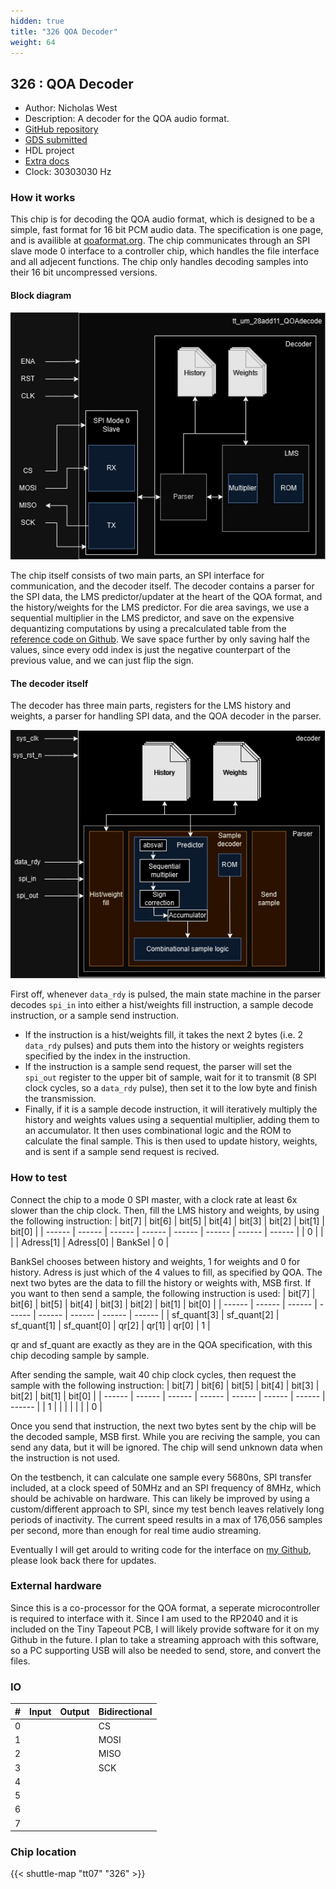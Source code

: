 ```yaml
---
hidden: true
title: "326 QOA Decoder"
weight: 64
---
```


## 326 : QOA Decoder

* Author: Nicholas West
* Description: A decoder for the QOA audio format.
* [GitHub repository](https://github.com/28add11/tt07_qoa_decode)
* [GDS submitted](https://github.com/28add11/tt07_qoa_decode/actions/runs/9328400253)
* HDL project
* [Extra docs]()
* Clock: 30303030 Hz

<!---

This file is used to generate your project datasheet. Please fill in the information below and delete any unused
sections.

You can also include images in this folder and reference them in the markdown. Each image must be less than
512 kb in size, and the combined size of all images must be less than 1 MB.
-->


### How it works

This chip is for decoding the QOA audio format, which is designed to be a simple, fast format for 16 bit PCM audio data. The specification is one page, and is availible at [qoaformat.org](https://qoaformat.org/). The chip communicates through an SPI slave mode 0 interface to a controller chip, which handles the file interface and all adjecent functions. The chip only handles decoding samples into their 16 bit uncompressed versions.

#### Block diagram

![A diagram showing the internal structure of the chip](images/28add11_QOAdecode_whole.jpg)

The chip itself consists of two main parts, an SPI interface for communication, and the decoder itself. The decoder contains a parser for the SPI data, the LMS predictor/updater at the heart of the QOA format, and the history/weights for the LMS predictor.
For die area savings, we use a sequential multiplier in the LMS predictor, and save on the expensive dequantizing computations by using a precalculated table from the [reference code on Github](https://github.com/phoboslab/qoa). We save space further by only saving half the values, since every odd index is just the negative counterpart of the previous value, and we can just flip the sign.

#### The decoder itself

The decoder has three main parts, registers for the LMS history and weights, a parser for handling SPI data, and the QOA decoder in the parser.

![A block diagram of the decoder itself, showing the components and how they are linked](images/decoder.jpg)

First off, whenever `data_rdy` is pulsed, the main state machine in the parser decodes `spi_in` into either a hist/weights fill instruction, a sample decode instruction, or a sample send instruction.

- If the instruction is a hist/weights fill, it takes the next 2 bytes (i.e. 2 `data_rdy` pulses) and puts them into the history or weights registers specified by the index in the instruction.
- If the instruction is a sample send request, the parser will set the `spi_out` register to the upper bit of sample, wait for it to transmit (8 SPI clock cycles, so a `data_rdy` pulse), then set it to the low byte and finish the transmission.
- Finally, if it is a sample decode instruction, it will iteratively multiply the history and weights values using a sequential multiplier, adding them to an accumulator. It then uses combinational logic and the ROM to calculate the final sample. This is then used to update history, weights, and is sent if a sample send request is recived.

### How to test

Connect the chip to a mode 0 SPI master, with a clock rate at least 6x slower than the chip clock. Then, fill the LMS history and weights, by using the following instruction:
| bit[7] | bit[6] | bit[5] | bit[4] | bit[3] | bit[2] | bit[1] | bit[0] |
| ------ | ------ | ------ | ------ | ------ | ------ | ------ | ------ |
|   0   |      |      |      | Adress[1] | Adress[0] | BankSel |   0    |

BankSel chooses between history and weights, 1 for weights and 0 for history. Adress is just which of the 4 values to fill, as specified by QOA. The next two bytes are the data to fill the history or weights with, MSB first.
If you want to then send a sample, the following instruction is used:
| bit[7] | bit[6] | bit[5] | bit[4] | bit[3] | bit[2] | bit[1] | bit[0] |
| ------ | ------ | ------ | ------ | ------ | ------ | ------ | ------ |
| sf_quant[3] | sf_quant[2] | sf_quant[1] | sf_quant[0] | qr[2] | qr[1] | qr[0] |   1    |

qr and sf_quant are exactly as they are in the QOA specification, with this chip decoding sample by sample.

After sending the sample, wait 40 chip clock cycles, then request the sample with the following instruction:
| bit[7] | bit[6] | bit[5] | bit[4] | bit[3] | bit[2] | bit[1] | bit[0] |
| ------ | ------ | ------ | ------ | ------ | ------ | ------ | ------ |
|   1    |        |        |        |        |        |        |   0    |

Once you send that instruction, the next two bytes sent by the chip will be the decoded sample, MSB first.
While you are reciving the sample, you can send any data, but it will be ignored. The chip will send unknown data when the instruction is not used.

On the testbench, it can calculate one sample every 5680ns, SPI transfer included, at a clock speed of 50MHz and an SPI frequency of 8MHz, which should be achivable on hardware. This can likely be improved by using a custom/different approach to SPI, since my test bench leaves relatively long periods of inactivity. The current speed results in a max of 176,056 samples per second, more than enough for real time audio streaming.

Eventually I will get arould to writing code for the interface on [my Github](https://github.com/28add11), please look back there for updates.

### External hardware

Since this is a co-processor for the QOA format, a seperate microcontroller is required to interface with it. Since I am used to the RP2040 and it is included on the Tiny Tapeout PCB, I will likely provide software for it on my Github in the future. I plan to take a streaming approach with this software, so a PC supporting USB will also be needed to send, store, and convert the files.


### IO

| #             | Input    | Output   | Bidirectional   |
| ------------- | -------- | -------- | --------------- |
| 0 |   |   | CS        |
| 1 |   |   | MOSI        |
| 2 |   |   | MISO        |
| 3 |   |   | SCK        |
| 4 |   |   |         |
| 5 |   |   |         |
| 6 |   |   |         |
| 7 |   |   |         |


### Chip location

{{< shuttle-map "tt07" "326" >}}
